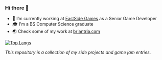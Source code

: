 ### Hi there 👋

- 🔭 I’m currently working at [EastSide Games](https://www.eastsidegames.com/) as a Senior Game Developer
- 🎓 I'm a BS Computer Science graduate
- 🌏 Check some of my work at [briantria.com](https://www.briantria.com/)

[![Top Langs](https://github-readme-stats.vercel.app/api/top-langs/?username=briantria)](https://github.com/anuraghazra/github-readme-stats)

_This repository is a collection of my side projects and game jam entries._

<!--
emojis: https://gist.github.com/rxaviers/7360908

### Hi there 👋

**briantria/briantria** is a ✨ _special_ ✨ repository because its `README.md` (this file) appears on your GitHub profile.

Here are some ideas to get you started:

- 🔭 I’m currently working on ...
- 🌱 I’m currently learning ...
- 👯 I’m looking to collaborate on ...
- 🤔 I’m looking for help with ...
- 💬 Ask me about ...
- 📫 How to reach me: ...
- 😄 Pronouns: ...
- ⚡ Fun fact: ...
-->
